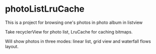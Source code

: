 # photoListLruCache
This is a project for browsing one's photos in photo album in listview

Take recyclerView for photo list, LruCache for caching bitmaps.

Will show photos in three modes: linear list, grid view and waterfall flows layout.
